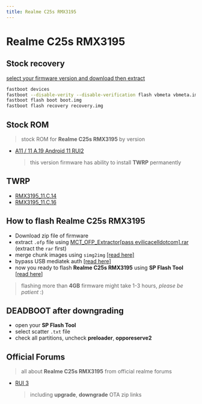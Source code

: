 ```yaml
---
title: Realme C25s RMX3195
---
```


# Realme C25s RMX3195

## Stock recovery

[select your firmware version and download then extract](https://drive.google.com/drive/folders/190xREcWNzmEY1ZShuaaNRcWE1tpPPJ40)

```bash
fastboot devices
fastboot --disable-verity --disable-verification flash vbmeta vbmeta.img
fastboot flash boot boot.img
fastboot flash recovery recovery.img
```

## Stock ROM

> stock ROM for **Realme C25s RMX3195** by version

- [A11 / 11 A.19 Android 11 RUI2](http://rms01.realme.net/SW/realme%20service/realme%20C25s/2167A/RMX3195export_11_A.19_2022030814430000.zip)
  > this version firmware has ability to install **TWRP** permanently

## TWRP

- [RMX3195_11.C.14](./twrp/C.14/readme.md)
- [RMX3195_11.C.16](./twrp/C.16/readme.md)

## How to flash Realme C25s RMX3195

- Download zip file of firmware
- extract `.ofp` file using [MCT_OFP_Extractor[pass evilicacelldotcom].rar](https://github.com/dimaslanjaka/android-engineer/raw/master/MCT_OFP_Extractor%5Bpass%20evilicacelldotcom%5D.rar) (extract the `rar` first)
- merge chunk images using `simg2img` [[read here]](../simg2img_win/readme.md)
- bypass USB mediatek auth [[read here]](../mtk-bypass-auth-troubleshoot.md)
- now you ready to flash **Realme C25s RMX3195** using **SP Flash Tool** [[read here]](../SP-Flash-Tools.md)

> flashing more than **4GB** firmware might take 1-3 hours, _please be patient_ :)

## DEADBOOT after downgrading

- open your **SP Flash Tool**
- select scatter `.txt` file
- check all partitions, uncheck **preloader**, **opporeserve2**

## Official Forums

> all about **Realme C25s RMX3195** from official realme forums

- [RUI 3](https://c.realme.com/in/post-details/1525087214281764864)
  > including **upgrade**, **downgrade** OTA zip links